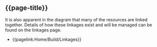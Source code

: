 ## {{page-title}}

It is also apparent in the diagram that many of the resources are linked together. 
Details of how these linkages exist and will be managed can be found on the linkages page.

-  {{pagelink:Home/Build/Linkages}}